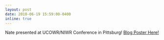 ```yaml
---
layout: post
date: 2018-06-19 15:59:00-0400
inline: true
---
```


Nate presented at UCOWR/NIWR Conference in Pittsburg! [Blog Poster Here!](www.floodhydrology.com/blog/2018/UCOWR/)